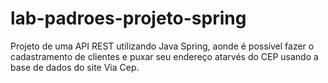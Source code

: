 # lab-padroes-projeto-spring

Projeto de uma API REST utilizando Java Spring, aonde é possível fazer o cadastramento de clientes e puxar seu endereço atarvés do CEP usando a base de dados do site Via Cep.
